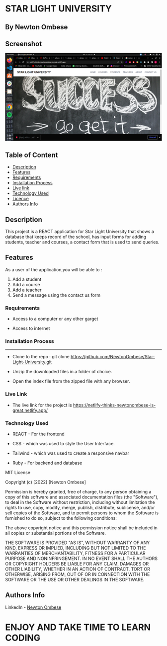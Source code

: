 # STAR LIGHT UNIVERSITY

   ## By Newton Ombese

## Screenshot
   ![image](./src/images/Screenshot%20from%202022-09-12%2022-23-03.png)

## Table of Content

- [Description](#description)
- [Features](#features)
- [Requirements](#requirements)
- [Installation Process](#installation-Process)
- [Live link](#Live-Link)
- [Technology Used](#technology-Used)
- [Licence](#licence)
- [Authors Info](#Authors-info)

## Description

 <p>This project is a REACT application for Star Light University that shows a database that keeps record of the school, has input forms for adding students, teacher and courses, a contact form that is used to send queries.</p>

## Features

As a user of the application,you will be able to :

1. Add a student
2. Add a course
3. Add a teacher
4. Send a message using the contact us form

 ###  Requirements

 * Access to  a computer or any other garget

 * Access to internet

### Installation Process

 ****  
* Clone to the repo : git clone https://github.com/NewtonOmbese/Star-Light-University.git

* Unzip the downloaded files in a folder of choice.

* Open the index file from the zipped file with any browser.

### Live Link
* The live link for the project is https://netlify-thinks-newtonombese-is-great.netlify.app/

### Technology  Used
* REACT - For the frontend

* CSS - which was used to style the User Interface.

* Tailwind - which was used to create a responsive navbar

* Ruby - For backend and database

MIT License

Copyright (c) [2022] [Newton Ombese]

Permission is hereby granted, free of charge, to any person obtaining a copy
of this software and associated documentation files (the "Software"), to deal
in the Software without restriction, including without limitation the rights
to use, copy, modify, merge, publish, distribute, sublicense, and/or sell
copies of the Software, and to permit persons to whom the Software is
furnished to do so, subject to the following conditions:

The above copyright notice and this permission notice shall be included in all
copies or substantial portions of the Software.

THE SOFTWARE IS PROVIDED "AS IS", WITHOUT WARRANTY OF ANY KIND, EXPRESS OR
IMPLIED, INCLUDING BUT NOT LIMITED TO THE WARRANTIES OF MERCHANTABILITY,
FITNESS FOR A PARTICULAR PURPOSE AND NONINFRINGEMENT. IN NO EVENT SHALL THE
AUTHORS OR COPYRIGHT HOLDERS BE LIABLE FOR ANY CLAIM, DAMAGES OR OTHER
LIABILITY, WHETHER IN AN ACTION OF CONTRACT, TORT OR OTHERWISE, ARISING FROM,
OUT OF OR IN CONNECTION WITH THE SOFTWARE OR THE USE OR OTHER DEALINGS IN THE
SOFTWARE.

## Authors Info

LinkedIn - [Newton Ombese](https://www.linkedin.com/in/newton-ombese-570862210/)


# ENJOY AND TAKE TIME TO LEARN CODING